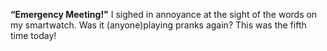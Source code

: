  **“Emergency Meeting!"**
 I sighed in annoyance at the sight of the words on my smartwatch. Was it (anyone)playing pranks again? This was the fifth time today!
